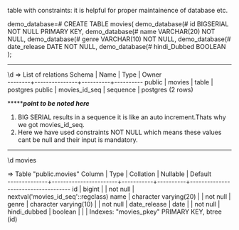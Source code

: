 table with constraints: it is helpful for proper  maintainence of database etc.


demo_database=# CREATE TABLE movies(
demo_database(# id BIGSERIAL NOT NULL PRIMARY KEY,
demo_database(# name VARCHAR(20) NOT NULL,
demo_database(# genre VARCHAR(10) NOT NULL,
demo_database(# date_release DATE NOT NULL,
demo_database(# hindi_Dubbed BOOLEAN );




************
\d
=>
             List of relations
 Schema |     Name      |   Type   |  Owner   
--------+---------------+----------+----------
 public | movies        | table    | postgres
 public | movies_id_seq | sequence | postgres
(2 rows)



********************point to be noted here***************

1. BIG SERIAL results in a sequence it is like an auto increment.Thats why we got movies_id_seq.
2. Here we have used constraints NOT NULL which means these values cant be null and their input is mandatory.
***************************************************************










\d movies



=>
Table "public.movies"
    Column    |         Type          | Collation | Nullable |              Default               
--------------+-----------------------+-----------+----------+------------------------------------
 id           | bigint                |           | not null | nextval('movies_id_seq'::regclass)
 name         | character varying(20) |           | not null | 
 genre        | character varying(10) |           | not null | 
 date_release | date                  |           | not null | 
 hindi_dubbed | boolean               |           |          | 
Indexes:
    "movies_pkey" PRIMARY KEY, btree (id)

